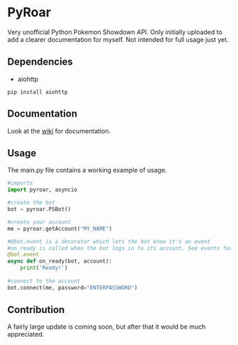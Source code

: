 # PyRoar
Very unofficial Python Pokemon Showdown API. Only initially uploaded to add a clearer documentation for myself.
Not intended for full usage just yet.

## Dependencies
* aiohttp

`pip install aiohttp`

## Documentation
Look at the [wiki](https://github.com/Zeitocrab/PyRoar/wiki#pyroar-documentation) for documentation.

## Usage
The main.py file contains a working example of usage.
```Python
#imports
import pyroar, asyncio

#create the bot
bot = pyroar.PSBot()

#create your account
me = pyroar.getAccount("MY_NAME")

#@bot.event is a decorator which lets the bot know it's an event
#on_ready is called when the bot logs in to its account. See events for more information
@bot.event
async def on_ready(bot, account):
    print('Ready!')
    
#connect to the account
bot.connect(me, password="ENTERPASSWORD")
```

## Contribution
A fairly large update is coming soon, but after that it would be much appreciated.
